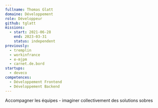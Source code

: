 ```yaml
---
fullname: Thomas Glatt
domaine: Développement
role: Développeur
github: tglatt
missions:
  - start: 2021-06-28
    end: 2023-03-31
    status: independent
previously:
  - tremplin
  - workinfrance
  - e-mjpm
  - carnet.de.bord
startups:
  - deveco
competences:
  - Développement Frontend
  - Développement Backend
---
```

Accompagner les équipes - imaginer collectivement des solutions sobres
